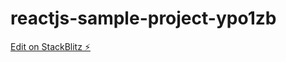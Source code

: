 # reactjs-sample-project-ypo1zb

[Edit on StackBlitz ⚡️](https://stackblitz.com/edit/reactjs-sample-project-ypo1zb)